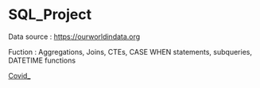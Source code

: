 # SQL_Project
Data source : https://ourworldindata.org

Fuction : Aggregations, Joins, CTEs,  CASE WHEN statements, subqueries, DATETIME functions



[Covid_](https://github.com/ThanyawitNiti/SQL_Project/blob/main/Covid_)
